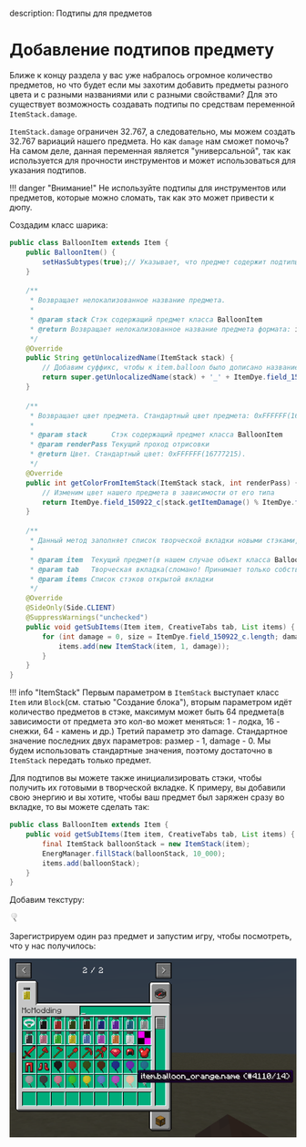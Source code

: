 description: Подтипы для предметов

# Добавление подтипов предмету

Ближе к концу раздела у вас уже набралось огромное количество предметов, но что будет если мы захотим добавить
предметы разного цвета и с разными названиями или с разными свойствами? Для это существует возможность создавать подтипы
по средствам переменной `ItemStack.damage`.

`ItemStack.damage` ограничен 32.767, а следовательно, мы можем создать 32.767 вариаций нашего предмета. Но как `damage`
нам сможет помочь? На самом деле, данная переменная является "универсальной", так как используется для прочности инструментов
и может использоваться для указания подтипов.

!!! danger "Внимание!"
    Не используйте подтипы для инструментов или предметов, которые можно сломать, так как это может привести к дюпу.

Создадим класс шарика:

```java
public class BalloonItem extends Item {
    public BalloonItem() {
        setHasSubtypes(true);// Указывает, что предмет содержит подтипы
    }

    /**
     * Возвращает нелокализованное название предмета.
     *
     * @param stack Стэк содержащий предмет класса BalloonItem
     * @return Возвращает нелокализованное название предмета формата: item.*unlocalizedName*
     */
    @Override
    public String getUnlocalizedName(ItemStack stack) {
        // Добавим суффикс, чтобы к item.balloon было дописано название цвета: item.balloon_*colorName* в зависимости от типа
        return super.getUnlocalizedName(stack) + '_' + ItemDye.field_150921_b[stack.getItemDamage() % ItemDye.field_150921_b.length];
    }

    /**
     * Возвращает цвет предмета. Стандартный цвет предмета: 0xFFFFFF(16777215).
     *
     * @param stack      Стэк содержащий предмет класса BalloonItem
     * @param renderPass Текущий проход отрисовки
     * @return Цвет. Стандартный цвет: 0xFFFFFF(16777215).
     */
    @Override
    public int getColorFromItemStack(ItemStack stack, int renderPass) {
        // Изменим цвет нашего предмета в зависимости от его типа
        return ItemDye.field_150922_c[stack.getItemDamage() % ItemDye.field_150922_c.length];
    }

    /**
     * Данный метод заполняет список творческой вкладки новыми стэками, содержащие информация о предмете.
     *
     * @param item  Текущий предмет(в нашем случае объект класса BalloonItem)
     * @param tab   Творческая вкладка(сломано! Принимает только собственную вкладку в которой находится)
     * @param items Список стэков открытой вкладки
     */
    @Override
    @SideOnly(Side.CLIENT)
    @SuppressWarnings("unchecked")
    public void getSubItems(Item item, CreativeTabs tab, List items) {
        for (int damage = 0, size = ItemDye.field_150922_c.length; damage < size; damage++) {
            items.add(new ItemStack(item, 1, damage));
        }
    }
}
```

!!! info "ItemStack"
    Первым параметром в `ItemStack` выступает класс `Item` или `Block`(см. статью "Создание блока"),
    вторым параметром идёт количество предметов в стэке, максимум может быть 64 предмета(в зависимости от предмета
    это кол-во может меняться: 1 - лодка, 16 - снежки, 64 - камень и др.) Третий параметр это damage.
    Стандартное значение последних двух параметров: размер - 1, damage - 0.
    Мы будем использовать стандартные значения, поэтому достаточно в `ItemStack` передать только предмет.

Для подтипов вы можете также инициализировать стэки, чтобы получить их готовыми в творческой вкладке. К примеру,
вы добавили свою энергию и вы хотите, чтобы ваш предмет был заряжен сразу во вкладке, то вы можете сделать так:

```java
public class BalloonItem extends Item {
    public void getSubItems(Item item, CreativeTabs tab, List items) {
        final ItemStack balloonStack = new ItemStack(item);
        EnergManager.fillStack(balloonStack, 10_000);
        items.add(balloonStack);
    }
}
```

Добавим текстуру:

![Воздушный шарик](images/balloon.png)

Зарегистрируем один раз предмет и запустим игру, чтобы посмотреть, что у нас получилось:

![Творческая вкладка](images/subtypes_creative.png)